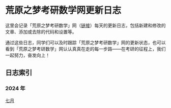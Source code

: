 # 荒原之梦考研数学网更新日志

这里会记录「荒原之梦考研数学」网（[链接](https://zhaokaifeng.com/)）每天的更新日志，包括新建和修改的文章、添加或去除的代码和设置等。

通过这些日志，同学们可以及时跟踪「荒原之梦考研数学」网的更新状态，也可以看到「荒原之梦考研数学」网认认真真在走的每一步路——在考研的征程上，我们一起努力，奋发向上！

## 日志索引

### 2024 年

[七月](2024/07/LOG-2024-07.md)